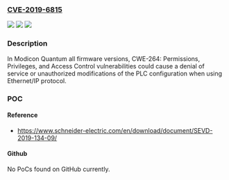 ### [CVE-2019-6815](https://cve.mitre.org/cgi-bin/cvename.cgi?name=CVE-2019-6815)
![](https://img.shields.io/static/v1?label=Product&message=Modicon%20Quantum%20-%20all%20firmware%20versions&color=blue)
![](https://img.shields.io/static/v1?label=Version&message=Modicon%20Quantum%20-%20all%20firmware%20versions%20&color=brightgreen)
![](https://img.shields.io/static/v1?label=Vulnerability&message=Multiple%20Vulnerabilities&color=brightgreen)

### Description

In Modicon Quantum all firmware versions, CWE-264: Permissions, Privileges, and Access Control vulnerabilities could cause a denial of service or unauthorized modifications of the PLC configuration when using Ethernet/IP protocol.

### POC

#### Reference
- https://www.schneider-electric.com/en/download/document/SEVD-2019-134-09/

#### Github
No PoCs found on GitHub currently.

